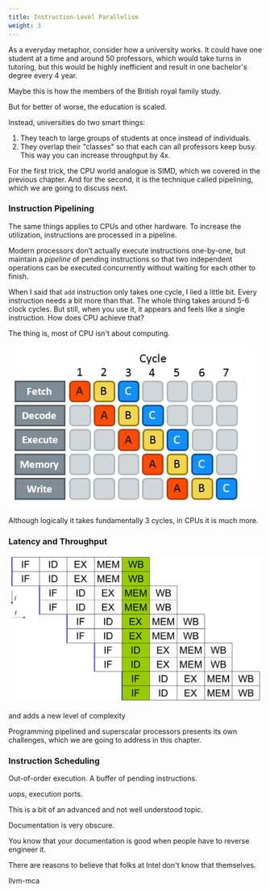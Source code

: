 ```yaml
---
title: Instruction-Level Parallelism
weight: 3
---
```


As a everyday metaphor, consider how a university works. It could have one student at a time and around 50 professors, which would take turns in tutoring, but this would be highly inefficient and result in one bachelor's degree every 4 year.

Maybe this is how the members of the British royal family study.

But for better of worse, the education is scaled.

Instead, universities do two smart things:

1. They teach to large groups of students at once instead of individuals.
2. They overlap their "classes" so that each can all professors keep busy. This way you can increase throughput by 4x.


For the first trick, the CPU world analogue is SIMD, which we covered in the previous chapter. And for the second, it is the technique called pipelining, which we are going to discuss next.

### Instruction Pipelining

The same things applies to CPUs and other hardware. To increase the utilization, instructions are processed in a pipeline.

Modern processors don’t actually execute instructions one-by-one, but maintain a *pipeline* of pending instructions so that two independent operations can be executed concurrently without waiting for each other to finish.

When I said that `add` instruction only takes one cycle, I lied a little bit. Every instruction needs a bit more than that. The whole thing takes around 5-6 clock cycles. But still, when you use it, it appears and feels like a single instruction. How does CPU achieve that?

The thing is, most of CPU isn't about computing.

![](img/pipeline.png)

Although logically it takes fundamentally 3 cycles, in CPUs it is much more.

### Latency and Throughput

![](img/superscalar.png)

and adds a new level of complexity

Programming pipelined and superscalar processors presents its own challenges, which we are going to address in this chapter.


### Instruction Scheduling

Out-of-order execution. A buffer of pending instructions.

uops, execution ports.

This is a bit of an advanced and not well understood topic.

Documentation is very obscure.

You know that your documentation is good when people have to reverse engineer it.

There are reasons to believe that folks at Intel don't know that themselves.

llvm-mca

